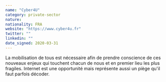 ```yaml
---
name: "Cyber4U"
category: private-sector
nature:
nationality: FRA
website: "https://www.cyber4u.fr"
twitter: ""
linkedin: ""
date_signed: 2020-03-31
---
```

La mobilisation de tous est nécessaire afin de prendre conscience de ces nouveaux enjeux qui touchent chacun de nous et en premier lieu les plus fragiles. Internet est une opportunité mais représente aussi un piège qu'il faut parfois décoder.

